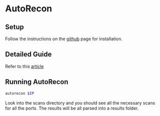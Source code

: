 # AutoRecon

## Setup
Follow the instructions on the [github](https://github.com/Tib3rius/AutoRecon) page for installation.

## Detailed Guide
Refer to this [article](https://www.hackingarticles.in/comprehensive-guide-to-autorecon/)

## Running AutoRecon
``` bash
autorecon $IP

```
Look into the scans directory and you should see all the necessary scans for all the ports.
The results will be all parsed into a results folder.

